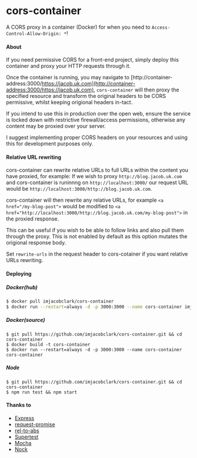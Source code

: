 # cors-container

A CORS proxy in a container (Docker) for when you need to `Access-Control-Allow-Origin: *`! 

#### About

If you need permissive CORS for a front-end project, simply deploy this container and proxy your HTTP requests through it.

Once the container is running, you may navigate to [http://container-address:3000/https://jacob.uk.com](http://container-address:3000/https://jacob.uk.com), `cors-container` will then proxy the specified resource and transform the original headers to be CORS permissive, whilst keeping origional headers in-tact.

If you intend to use this in production over the open web, ensure the service is locked down with restrictive firewall/access permissions, otherwise any content may be proxied over your server.

I suggest implementing proper CORS headers on your resources and using this for development purposes only.

#### Relative URL rewriting 

cors-container can rewrite relative URLs to full URLs within the content you have proxied, for example: If we wish to proxy `http://blog.jacob.uk.com` and cors-container is runinnng on `http://localhost:3000/` our request URL would be `http://localhost:3000/http://blog.jacob.uk.com`.

cors-container will then rewrite any relative URLs, for example `<a href="/my-blog-post">` would be modified to `<a href="http://localhost:3000/http://blog.jacob.uk.com/my-blog-post">` in the proxied response.

This can be useful if you wish to be able to follow links and also pull them through the proxy. This is not enabled by default as this option mutates the origional response body.

Set `rewrite-urls` in the request header to cors-cotainer if you want relative URLs rewriting.

#### Deploying

##### Docker(hub)

```bash
$ docker pull imjacobclark/cors-container
$ docker run --restart=always -d -p 3000:3000 --name cors-container imjacobclark/cors-container
```

##### Docker(source)

```shell
$ git pull https://github.com/imjacobclark/cors-container.git && cd cors-container
$ docker build -t cors-container
$ docker run --restart=always -d -p 3000:3000 --name cors-container cors-container
```

##### Node

```shell
$ git pull https://github.com/imjacobclark/cors-container.git && cd cors-container
$ npm run test && npm start
```

#### Thanks to

* [Express](http://expressjs.com/)
* [request-promise](https://github.com/request/request-promise)
* [rel-to-abs](https://github.com/auth0/rel-to-abs)
* [Supertest](https://github.com/visionmedia/supertest)
* [Mocha](http://mochajs.org/)
* [Nock](https://github.com/pgte/nock)
